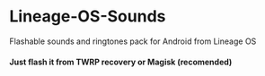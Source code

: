 # Lineage-OS-Sounds
Flashable sounds and ringtones pack for Android from Lineage OS

#### Just flash it from TWRP recovery or Magisk (recomended)
